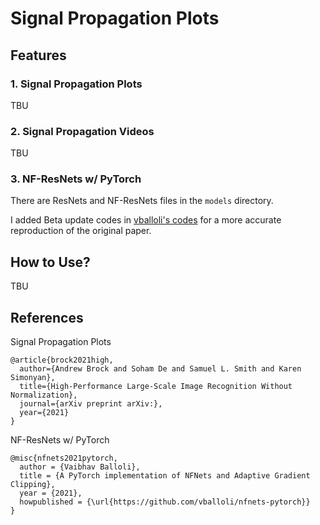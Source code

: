 # Signal Propagation Plots

## Features

### 1. Signal Propagation Plots

TBU

### 2. Signal Propagation Videos

TBU

### 3. NF-ResNets w/ PyTorch

There are ResNets and NF-ResNets files in the `models` directory.

I added Beta update codes in [vballoli's codes](https://github.com/vballoli/nfnets-pytorch) for a more accurate reproduction of the original paper. 


## How to Use?

TBU

## References

Signal Propagation Plots

```
@article{brock2021high,
  author={Andrew Brock and Soham De and Samuel L. Smith and Karen Simonyan},
  title={High-Performance Large-Scale Image Recognition Without Normalization},
  journal={arXiv preprint arXiv:},
  year={2021}
}
```

NF-ResNets w/ PyTorch

```
@misc{nfnets2021pytorch,
  author = {Vaibhav Balloli},
  title = {A PyTorch implementation of NFNets and Adaptive Gradient Clipping},
  year = {2021},
  howpublished = {\url{https://github.com/vballoli/nfnets-pytorch}}
}
```